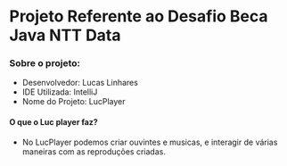 # Projeto Referente ao Desafio Beca Java NTT Data

### Sobre o projeto:
* Desenvolvedor: Lucas Linhares
* IDE Utilizada: IntelliJ
* Nome do Projeto: LucPlayer

#### O que o Luc player faz?
* No LucPlayer podemos criar ouvintes e musicas, e interagir de várias maneiras com as reproduções criadas.





